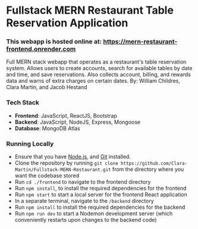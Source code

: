 # Fullstack MERN Restaurant Table Reservation Application
### This webapp is hosted online at: https://mern-restaurant-frontend.onrender.com
Full MERN stack webapp that operates as a restaurant's table reservation system. Allows users to create accounts, search for available tables by date and time, and save reservations. Also collects account, billing, and rewards data and warns of extra charges on certain dates.  By: William Childres, Clara Martin, and Jacob Hestand

### Tech Stack
- **Frontend**: JavaScript, ReactJS, Bootstrap
- **Backend**: JavaScript, NodeJS, Express, Mongoose
- **Database**: MongoDB Atlas

### Running Locally
- Ensure that you have [Node.js](https://nodejs.org/), and [Git](https://git-scm.com/) installed.
- Clone the repository by running `git clone https://github.com/Clara-Martin/Fullstack-MERN-Restaurant.git` from the directory where you want the codebase stored
- Run `cd ./frontend` to navigate to the frontend directory
- Run `npm install`, to install the required dependencies for the frontend
- Run `npm start` to start a local server for the frontend React application
- In a separate terminal, navigate to the `/backend` directory
- Run `npm install` to install the required dependencies for the backend
- Run `npm run dev` to start a Nodemon development server (which conveniently restarts upon changes to the backend code)

